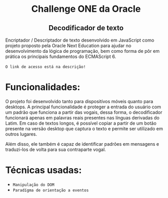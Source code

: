 # <h1 align="center">Challenge ONE da Oracle</h1>
<h2 align="center">Decodificador de texto</h2>

Encriptador / Descriptador de texto desenvolvido em JavaScript como projeto proposto pela Oracle Next Education para ajudar no desenvolvimento da 
lógica de programação, bem como forma de pôr em prática os principais fundamentos do ECMAScript 6. <br><br> ``O link de acesso está na descrição!``

#

# Funcionalidades:

O projeto foi desenvolvido tanto para dispositívos móveis quanto para desktops. A principal funcionalidade é proteger a entrada do usuário com um padrão 
que funciona a partir das vogais, dessa forma, o decodificador funcionará apenas em palavras reais presentes nas línguas derivadas do Latim. Em caso de 
textos longos, é possível copiar a partir de um botão presente na versão desktop que captura o texto e permite ser utilizado em outros lugares. 

Além disso, ele também é capaz de identificar padrões em mensagens e traduzi-los de volta para sua contraparte vogal.

#

# Técnicas usadas:

- ``Manipulação do DOM``
- ``Paradígma de orientação a eventos``
